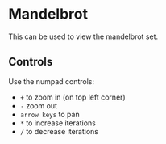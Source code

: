 # Mandelbrot

This can be used to view the mandelbrot set.

## Controls
Use the numpad controls:
* `+` to zoom in (on top left corner)
* `-` zoom out
* `arrow keys` to pan
* `*` to increase iterations
* `/` to decrease iterations